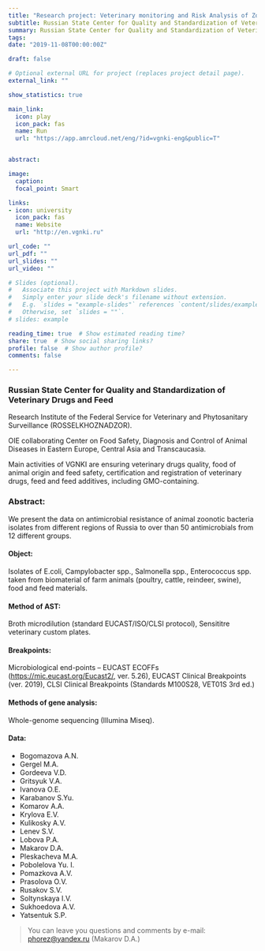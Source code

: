 ```yaml
---
title: "Research project: Veterinary monitoring and Risk Analysis of Zoonotic Bacteria Antimicrobial Resistance."
subtitle: Russian State Center for Quality and Standardization of Veterinary Drugs and Feed 
summary: Russian State Center for Quality and Standardization of Veterinary Drugs and Feed
tags:
date: "2019-11-08T00:00:00Z"

draft: false

# Optional external URL for project (replaces project detail page).
external_link: "" 

show_statistics: true

main_link: 
  icon: play
  icon_pack: fas
  name: Run
  url: "https://app.amrcloud.net/eng/?id=vgnki-eng&public=T"


abstract: 

image:
  caption: 
  focal_point: Smart

links:
- icon: university
  icon_pack: fas
  name: Website
  url: "http://en.vgnki.ru"

url_code: ""
url_pdf: ""
url_slides: ""
url_video: ""

# Slides (optional).
#   Associate this project with Markdown slides.
#   Simply enter your slide deck's filename without extension.
#   E.g. `slides = "example-slides"` references `content/slides/example-slides.md`.
#   Otherwise, set `slides = ""`.
# slides: example

reading_time: true  # Show estimated reading time?
share: true  # Show social sharing links?
profile: false  # Show author profile?
comments: false 

---
```


### Russian State Center for Quality and Standardization of Veterinary Drugs and Feed

Research Institute of the Federal Service for Veterinary and Phytosanitary Surveillance (ROSSELKHOZNADZOR).

OIE collaborating Center on Food Safety, Diagnosis and Control of Animal Diseases in Eastern Europe, Central Asia and Transcaucasia.

Main activities of VGNKI are ensuring veterinary drugs quality, food of animal origin and feed safety, certification and registration of veterinary drugs, feed and feed additives, including GMO-containing.

### Abstract:

We present the data on antimicrobial resistance of animal zoonotic bacteria isolates from different regions of Russia to over than 50 antimicrobials from 12 different groups.

#### Object: 

Isolates of E.coli, Campylobacter spp., Salmonella spp., Enterococcus spp. taken from biomaterial of farm animals (poultry, cattle, reindeer, swine), food and feed materials.

#### Method of AST: 

Broth microdilution (standard EUCAST/ISO/CLSI protocol), Sensititre veterinary custom plates.

#### Breakpoints: 

Microbiological end-points – EUCAST ECOFFs (https://mic.eucast.org/Eucast2/, ver. 5.26), EUCAST Clinical Breakpoints (ver. 2019), CLSI Clinical Breakpoints (Standards M100S28, VET01S 3rd ed.)

#### Methods of gene analysis:

Whole-genome sequencing (Illumina Miseq).

#### Data:  

-	Bogomazova A.N.
-	Gergel M.A.
-	Gordeeva V.D.
-	Gritsyuk V.A.
-	Ivanova O.E.
-	Karabanov S.Yu.
-	Komarov A.A.
-	Krylova E.V.
-	Kulikosky A.V.
-	Lenev S.V.
-	Lobova P.A.
-	Makarov D.A.
-	Pleskacheva M.A.
-	Pobolelova Yu. I.
-	Pomazkova A.V.
-	Prasolova O.V.
-	Rusakov S.V.
-	Soltynskaya I.V.
-	Sukhoedova A.V.
-	Yatsentuk S.P.

> You can leave you questions and comments by e-mail: [phorez@yandex.ru](mailto:phorez@yandex.ru) (Makarov D.A.)